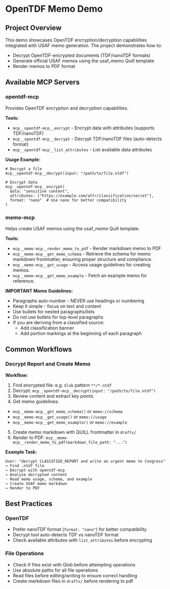 
# OpenTDF Memo Demo

## Project Overview

This demo showcases OpenTDF encryption/decryption capabilities integrated with USAF memo generation. The project demonstrates how to:
- Decrypt OpenTDF-encrypted documents (TDF/nanoTDF formats)
- Generate official USAF memos using the usaf_memo Quill template
- Render memos to PDF format

## Available MCP Servers

### opentdf-mcp
Provides OpenTDF encryption and decryption capabilities.

**Tools:**
- `mcp__opentdf-mcp__encrypt` - Encrypt data with attributes (supports TDF/nanoTDF)
- `mcp__opentdf-mcp__decrypt` - Decrypt TDF/nanoTDF files (auto-detects format)
- `mcp__opentdf-mcp__list_attributes` - List available data attributes

**Usage Example:**
```
# Decrypt a file
mcp__opentdf-mcp__decrypt(input: "/path/to/file.ntdf")

# Encrypt data
mcp__opentdf-mcp__encrypt(
  data: "sensitive content",
  attributes: ["https://example.com/attr/classification/secret"],
  format: "nano"  # Use nano for better compatibility
)
```

### memo-mcp
Helps create USAF memos using the usaf_memo Quill template.

**Tools:**
- `mcp__memo-mcp__render_memo_to_pdf` - Render markdown memo to PDF
- `mcp__memo-mcp__get_memo_schema` - Retrieve the schema for memo markdown frontmatter, ensuring proper structure and compliance.
- `mcp__memo-mcp__get_usage` - Access usage guidelines for creating memos.
- `mcp__memo-mcp__get_memo_example` - Fetch an example memo for reference.

**IMPORTANT Memo Guidelines:**
- Paragraphs auto-number - NEVER use headings or numbering
- Keep it simple - focus on text and content
- Use bullets for nested paragraphs/lists
- Do not use bullets for top-level paragraphs
- If you are deriving from a classified source:
  - Add classification banner
  - Add portion markings at the beginning of each paragraph

## Common Workflows

### Decrypt Report and Create Memo

**Workflow:**
1. Find encrypted file: e.g. `Glob` pattern `**/*.ntdf`
2. Decrypt: `mcp__opentdf-mcp__decrypt(input: "/path/to/file.ntdf")`
3. Review content and extract key points
4. Get memo guidelines: 
  - `mcp__memo-mcp__get_memo_schema()` or `memo://schema`
  - `mcp__memo-mcp__get_usage()` or `memo://usage`
  - `mcp__memo-mcp__get_memo_example()` or `memo://example`
5. Create memo markdown with QUILL frontmatter in `drafts/`
6. Render to PDF: `mcp__memo-mcp__render_memo_to_pdf(markdown_file_path: "...")`

**Example Task:**
```
User: "decrypt CLASSIFIED_REPORT and write an urgent memo to Congress"
→ Find .ntdf file
→ Decrypt with opentdf-mcp
→ Analyze decrypted content
- Read memo usage, schema, and example
→ Create USAF memo markdown
→ Render to PDF
```

## Best Practices

### OpenTDF
- Prefer nanoTDF format (`format: "nano"`) for better compatibility
- Decrypt tool auto-detects TDF vs nanoTDF format
- Check available attributes with `list_attributes` before encrypting

### File Operations
- Check if files exist with Glob before attempting operations
- Use absolute paths for all file operations
- Read files before editing/writing to ensure correct handling
- Create markdown files in `drafts/` before rendering to pdf